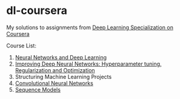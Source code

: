 # dl-coursera

My solutions to assignments from [Deep Learning Specialization on Coursera](https://www.coursera.org/specializations/deep-learning)

Course List:

1. [Neural Networks and Deep Learning](https://github.com/pdwarkanath/dl-coursera/tree/master/001%20Neural%20Networks%20and%20Deep%20Learning)
2. [Improving Deep Neural Networks: Hyperparameter tuning, Regularization and Optimization](https://github.com/pdwarkanath/dl-coursera/tree/master/002%20Improving%20Deep%20Neural%20Networks%20Hyperparameter%20tuning%2C%20Regularization%20and%20Optimization)
3. Structuring Machine Learning Projects
4. [Convolutional Neural Networks](https://github.com/pdwarkanath/dl-coursera/tree/master/004%20Convolutional%20Neural%20Networks)
5. [Sequence Models](https://github.com/pdwarkanath/dl-coursera/tree/master/005%20Sequence%20Models)


